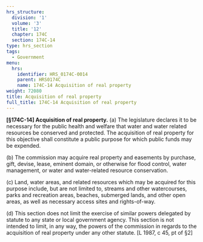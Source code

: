 ```yaml
---
hrs_structure:
  division: '1'
  volume: '3'
  title: '12'
  chapter: 174C
  section: 174C-14
type: hrs_section
tags:
  - Government
menu:
  hrs:
    identifier: HRS_0174C-0014
    parent: HRS0174C
    name: 174C-14 Acquisition of real property
weight: 72080
title: Acquisition of real property
full_title: 174C-14 Acquisition of real property
---
```

**[§174C-14] Acquisition of real property.** (a) The legislature declares it to be necessary for the public health and welfare that water and water related resources be conserved and protected. The acquisition of real property for this objective shall constitute a public purpose for which public funds may be expended.

(b) The commission may acquire real property and easements by purchase, gift, devise, lease, eminent domain, or otherwise for flood control, water management, or water and water-related resource conservation.

(c) Land, water areas, and related resources which may be acquired for this purpose include, but are not limited to, streams and other watercourses, parks and recreation areas, beaches, submerged lands, and other open areas, as well as necessary access sites and rights-of-way.

(d) This section does not limit the exercise of similar powers delegated by statute to any state or local government agency. This section is not intended to limit, in any way, the powers of the commission in regards to the acquisition of real property under any other statute. [L 1987, c 45, pt of §2]